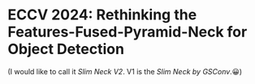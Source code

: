 # ECCV 2024: Rethinking the Features-Fused-Pyramid-Neck for Object Detection
(I would like to call it _Slim Neck V2_. V1 is the _Slim Neck by GSConv_.😀)
